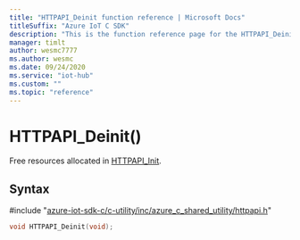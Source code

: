 ```yaml
---                             
title: "HTTPAPI_Deinit function reference | Microsoft Docs" 
titleSuffix: "Azure IoT C SDK"            
description: "This is the function reference page for the HTTPAPI_Deinit() function in the Azure IoT C SDK. This SDK is used with Azure IoT Hub and Azure IoT Hub Device Provisioning Service"            
manager: timlt                 
author: wesmc7777              
ms.author: wesmc               
ms.date: 09/24/2020                    
ms.service: "iot-hub"             
ms.custom: ""                
ms.topic: "reference"        
---                            
```


# HTTPAPI_Deinit()

Free resources allocated in [HTTPAPI_Init](../httpapi-h/httpapi-init.md).

## Syntax

\#include "[azure-iot-sdk-c/c-utility/inc/azure_c_shared_utility/httpapi.h](../httpapi-h.md)"  
```C
void HTTPAPI_Deinit(void);
```

